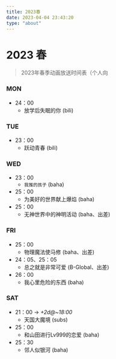 ```yaml
---
title: 2023春
date: 2023-04-04 23:43:20
type: "about"
---
```


# 2023 春

> 2023年春季动画放送时间表（个人向

### MON

- 24：00
  - 放学后失眠的你 (bili)

### TUE

- 23：00
  - 跃动青春 (bili)

### WED

- 23：00
  - `我推的孩子` (baha)
- 25：00
  - 为美好的世界献上爆焰 (baha)
- 25：00 
  - 无神世界中的神明活动 (baha、出差)

### FRI

- 25：00
  - 物理魔法使马修 (baha、出差)
- 24：05、25：05
  - 总之就是非常可爱 (B-Global、出差)
- 26：00
  - 我心里危险的东西 (baha)

### SAT

- 21：00 -> *+2d@~18:00*
  - 天国大魔境 (subs)
- 25：00
  - 和山田进行Lv999的恋爱 (baha)
- 25：30
  - 邻人似银河 (baha)